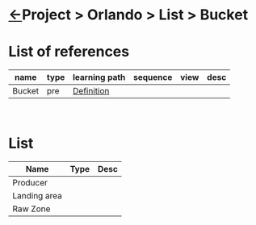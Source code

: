 <head><link rel="stylesheet" href="../../../md.css"/><script src="../../../md.js"></script></head>

[//]: #(Reference)
[Repo_Readme]:    ../README.md

[Cft_Whatis]:    ../whatis/cft_whatis.md
[Dataplatform_Whatis]: ../whatis/dataptf_whatis.md
[Other_Whatis]:        ../whatis/other_whatis.md

[Bucket_Whatis]:    ../whatis/bucket_whatis.md

# [&larr;][Repo_Readme]Project > Orlando > List > Bucket

# List of references
|name|type|learning path|sequence|view|desc|
|-|-|-|-|-|-|
|Bucket|pre|[Definition][Bucket_Whatis]|
<br>

# List
|Name|Type|Desc|
|-|-|-|
|Producer|||
|Landing area|||
|Raw Zone|||